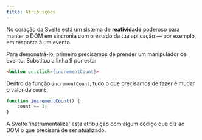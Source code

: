```yaml
---
title: Atribuições
---
```


No coração da Svelte está um sistema de **reatividade** poderoso para manter o DOM em sincronia com o estado da tua aplicação — por exemplo, em resposta à um evento.

Para demonstrá-lo, primeiro precisamos de prender um manipulador de evento. Substitua a linha 9 por esta:

```html
<button on:click={incrementCount}>
```

Dentro da função `incrementCount`, tudo o que precisamos de fazer é mudar o valor da `count`:

```js
function incrementCount() {
	count += 1;
}
```

A Svelte 'instrumentaliza' esta atribuição com algum código que diz ao DOM o que precisará de ser atualizado.

